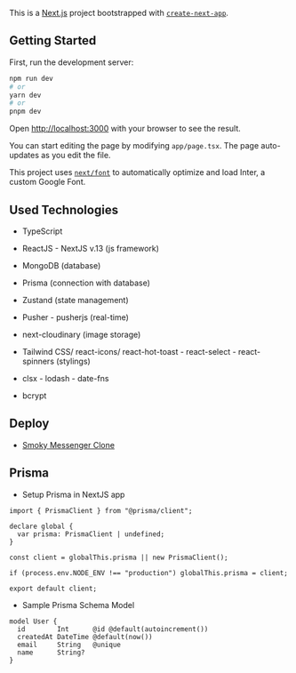 This is a [Next.js](https://nextjs.org/) project bootstrapped with [`create-next-app`](https://github.com/vercel/next.js/tree/canary/packages/create-next-app).

## Getting Started

First, run the development server:

```bash
npm run dev
# or
yarn dev
# or
pnpm dev
```

Open [http://localhost:3000](http://localhost:3000) with your browser to see the result.

You can start editing the page by modifying `app/page.tsx`. The page auto-updates as you edit the file.

This project uses [`next/font`](https://nextjs.org/docs/basic-features/font-optimization) to automatically optimize and load Inter, a custom Google Font.

## Used Technologies

- TypeScript
- ReactJS - NextJS v.13 (js framework)
- MongoDB (database)
- Prisma (connection with database)
- Zustand (state management)
- Pusher - pusherjs (real-time)
- next-cloudinary (image storage)
- Tailwind CSS/ react-icons/ react-hot-toast - react-select - react-spinners (stylings)

- clsx - lodash - date-fns
- bcrypt

## Deploy

- [Smoky Messenger Clone](https://smoky-messenger-clone.vercel.app/)

## Prisma

- Setup Prisma in NextJS app

```
import { PrismaClient } from "@prisma/client";

declare global {
  var prisma: PrismaClient | undefined;
}

const client = globalThis.prisma || new PrismaClient();

if (process.env.NODE_ENV !== "production") globalThis.prisma = client;

export default client;
```

- Sample Prisma Schema Model

```
model User {
  id        Int      @id @default(autoincrement())
  createdAt DateTime @default(now())
  email     String   @unique
  name      String?
}
```
